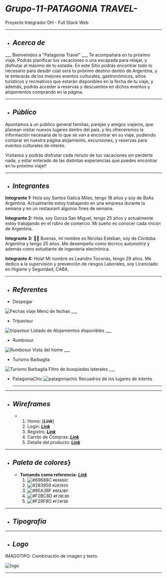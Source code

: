 # ___Grupo-11-PATAGONIA TRAVEL-___
Proyecto Integrador DH - Full Stack Web

___
+ ## ___Acerca de___

___ Bienvenidos a "Patagonia Travel" ___
Te acompañará en tu próximo viaje. Podrás planificar tus vacaciones o una escapada para relajar, y disfrutar al máximo de tu estadia.
En este Sitio podrás encontrar todo lo necesario para desidir cúal será tu próximo destino dentro de Argentina, y te enterarás de los mejores eventos culturales, gastronómicos, sitios turísticos y recreativos que estarán disponibles en la fecha de tu viaje, y además, podrás acceder a reservas y descuentos en dichos eventos y alojamientos comprando en la página.

___

+ ## ___Público___

Apuntamos a un público general familias, parejas y amigos viajeros, que planean visitar nuevos lugares dentro del país, y les ofreceremos la información necesaria de lo que se van a encontrar en su viaje, pudiendo comprar en nuestra página alojamiento, excursiones, y reservas para eventos culturales de interés. 

Visitanos y podrás disfrutar cada minuto de tus vacaciones sin perderte nada, y estar enterado de las distintas experiencias que puedes encontrar en tu próximo viaje!!

___

+ ## ___Integrantes___

__Integrante 1:__
    Hola soy Santos Gatica Miles, tengo 18 años y soy de BsAs Argentina. Actualmente estoy trabajando en una empresa durante la semana y en un restaurant algunos fines de semana.  

__Integrante 2:__
    Hola, soy Gonza San Miguel, tengo 25 años y actualmente estoy trabajando en el rubro de comercio. Mi sueño es conocer cada rincón de Argentina. 

__Integrante 3:__
    :raising_hand_man: Buenas, mi nombre es Nicolas Esteban, soy de Córdoba Argentina y tengo 25 años.
    Me desempeño como técnico automotriz y además como estudiante de ingenieria electrónica. 

__Integrante 4:__ 
    Hola! Mi nombre es Leandro Toconás, tengo 29 años.
    Me dedico a la supervisión y prevención de riesgos Laborales, soy Licenciado en Higiene y Seguridad, CABA.

___
   
+ ## ___Referentes___

- Despegar

![Fechas viaje](https://user-images.githubusercontent.com/93563000/141685817-ccb169b1-1c69-4505-b1db-0ac450740cc5.png)
    Menú de fechas
    ___

- Tripavisur

![tripavisur](https://user-images.githubusercontent.com/93563000/142018749-29a9f800-85ac-4df7-9bd0-ae591dfe2fe7.png)
    Listado de Alojamientos disponibles
    ___

- Rumbosur

![Rumbosur](https://user-images.githubusercontent.com/93354017/142296871-e08eaa90-f6b6-46d9-b9b6-c6d5510d71ae.PNG)
    Vista del home
    ___

- Turismo Barbaglia

![Turismo Barbaglia](https://user-images.githubusercontent.com/93354017/142297229-915b3bc0-182e-4f38-bf09-3ee273b02fb1.PNG)
    Filtro de busqúedas laterales
    ___

- PatagoniaChic
![patagoniachic](https://user-images.githubusercontent.com/93563000/142867282-93379a27-8ee0-49b9-8dd5-e55db77deb4a.png)
    Recuadros de los lugares de interés
    ___

___

+ ## ___Wireframes___
     - 
        1. Home: [___Link___] 
        2. Login: [___Link___](https://www.figma.com/file/roQTkWTjxDx678PrhrcG0p/login-y-registro-(1)-(1)?node-id=0%3A1)
        3. Registro: [___Link___](https://www.figma.com/file/roQTkWTjxDx678PrhrcG0p/login-y-registro-(1)-(1)?node-id=16%3A50)
        4. Carrito de Compras: [___Link___](https://www.figma.com/file/0N6LGpDLhoDB0sMmZDIAoc/Untitled?node-id=10%3A3)
        5. Detalle del producto: [___Link___](https://www.figma.com/file/0N6LGpDLhoDB0sMmZDIAoc/Untitled?node-id=9%3A6)
___

+ ## ___Paleta de colores___}
    - __Tomando como referencia:__ [___Link___](https://color.adobe.com/es/trends/Travel)
        1. ![#69688C](https://via.placeholder.com/15/69688C/000000?text=+) `#69688C`
        2. ![#283959](https://via.placeholder.com/15/283959/000000?text=+) `#283959`
        3. ![#8EA3BF](https://via.placeholder.com/15/8EA3BF/000000?text=+) `#8EA3BF`
        4. ![#F2BC8D](https://via.placeholder.com/15/F2BC8D/000000?text=+) `#F2BC8D`
        5. ![#F29F8D](https://via.placeholder.com/15/F29F8D/000000?text=+) `#F29F8D`
        
___

+ ## ___Tipografía___

___
+ ## ___Logo___

IMAGOTIPO: Combinación de imagen y texto.

![logo](https://user-images.githubusercontent.com/93563000/142296769-8b770387-45b5-43be-9590-a90c81cf1874.jpg)
___